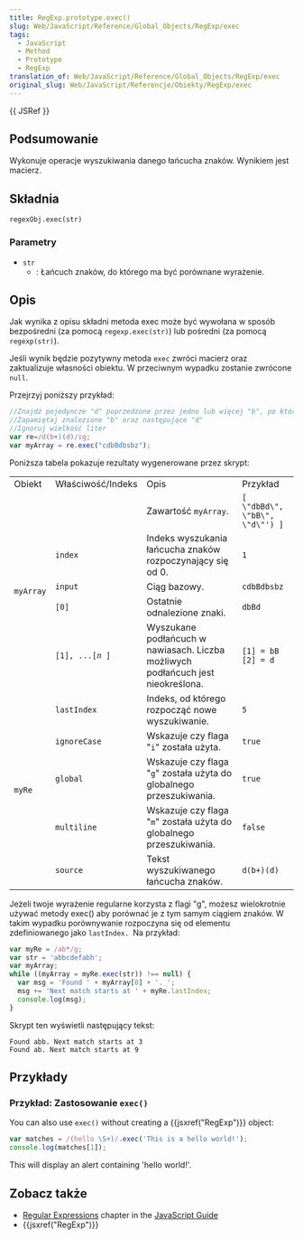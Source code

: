 ```yaml
---
title: RegExp.prototype.exec()
slug: Web/JavaScript/Reference/Global_Objects/RegExp/exec
tags:
  - JavaScript
  - Method
  - Prototype
  - RegExp
translation_of: Web/JavaScript/Reference/Global_Objects/RegExp/exec
original_slug: Web/JavaScript/Referencje/Obiekty/RegExp/exec
---
```

{{ JSRef }}

## Podsumowanie

Wykonuje operacje wyszukiwania danego łańcucha znaków. Wynikiem jest macierz.

## Składnia

    regexObj.exec(str)



### Parametry

- `str`
  - : Łańcuch znaków, do którego ma być porównane wyrażenie.

## Opis

Jak wynika z opisu składni metoda exec może być wywołana w sposób bezpośredni (za pomocą `regexp.exec(str)`) lub pośredni (za pomocą `regexp(str)`).

Jeśli wynik będzie pozytywny metoda `exec` zwróci macierz oraz zaktualizuje własności obiektu. W przeciwnym wypadku zostanie zwrócone `null`.

Przejrzyj poniższy przykład:

```js
//Znajdź pojedyncze "d" poprzedzone przez jedno lub więcej "b", po których następuje pojedyncze "d"
//Zapamiętaj znalezione "b" oraz następujące "d"
//Ignoruj wielkość liter
var re=/d(b+)(d)/ig;
var myArray = re.exec("cdbBdbsbz");
```

Poniższa tabela pokazuje rezultaty wygenerowane przez skrypt:

<table class="fullwidth-table">
  <tbody>
    <tr>
      <td class="header">Obiekt</td>
      <td class="header">Właściwość/Indeks</td>
      <td class="header">Opis</td>
      <td class="header">Przykład</td>
    </tr>
    <tr>
      <td rowspan="5"><code>myArray</code></td>
      <td><code> </code></td>
      <td>Zawartość <code>myArray</code>.</td>
      <td><code>[ \"dbBd\", \"bB\", \"d\"') ]</code></td>
    </tr>
    <tr>
      <td><code>index</code></td>
      <td>Indeks wyszukania łańcucha znaków rozpoczynający się od 0.</td>
      <td><code>1</code></td>
    </tr>
    <tr>
      <td><code>input</code></td>
      <td>Ciąg bazowy.</td>
      <td><code>cdbBdbsbz</code></td>
    </tr>
    <tr>
      <td><code>[0]</code></td>
      <td>Ostatnie odnalezione znaki.</td>
      <td><code>dbBd</code></td>
    </tr>
    <tr>
      <td>
        <code>[1], ...[<em>n</em> ]</code>
      </td>
      <td>
        Wyszukane podłańcuch w nawiasach. Liczba możliwych podłańcuch jest
        nieokreślona.
      </td>
      <td>
        <code>[1] = bB<br />[2] = d</code>
      </td>
    </tr>
    <tr>
      <td rowspan="5"><code>myRe</code></td>
      <td><code>lastIndex</code></td>
      <td>Indeks, od którego rozpocząć nowe wyszukiwanie.</td>
      <td><code>5</code></td>
    </tr>
    <tr>
      <td><code>ignoreCase</code></td>
      <td>Wskazuje czy flaga "<code>i</code>" została użyta.</td>
      <td><code>true</code></td>
    </tr>
    <tr>
      <td><code>global</code></td>
      <td>
        Wskazuje czy flaga "<code>g</code>" została użyta do globalnego
        przeszukiwania.
      </td>
      <td><code>true</code></td>
    </tr>
    <tr>
      <td><code>multiline</code></td>
      <td>
        Wskazuje czy flaga "<code>m</code>" została użyta do globalnego
        przeszukiwania.
      </td>
      <td><code>false</code></td>
    </tr>
    <tr>
      <td><code>source</code></td>
      <td>Tekst wyszukiwanego łańcucha znaków.</td>
      <td><code>d(b+)(d)</code></td>
    </tr>
  </tbody>
</table>

Jeżeli twoje wyrażenie regularne korzysta z flagi "g", możesz wielokrotnie używać metody exec() aby porównać je z tym samym ciągiem znaków. W takim wypadku porównywanie rozpoczyna się od elementu zdefiniowanego jako `lastIndex. `Na przykład:

```js
var myRe = /ab*/g;
var str = 'abbcdefabh';
var myArray;
while ((myArray = myRe.exec(str)) !== null) {
  var msg = 'Found ' + myArray[0] + '. ';
  msg += 'Next match starts at ' + myRe.lastIndex;
  console.log(msg);
}
```

Skrypt ten wyświetli następujący tekst:

    Found abb. Next match starts at 3
    Found ab. Next match starts at 9

## Przykłady

### Przykład: Zastosowanie `exec()`

You can also use `exec()` without creating a {{jsxref("RegExp")}} object:

```js
var matches = /(hello \S+)/.exec('This is a hello world!');
console.log(matches[1]);
```

This will display an alert containing 'hello world!'.

## Zobacz także

- [Regular Expressions](/pl/docs/Web/JavaScript/Guide/Regular_Expressions) chapter in the [JavaScript Guide](https://developer.mozilla.org//pl/docs/Web/JavaScript/Guide)
- {{jsxref("RegExp")}}

